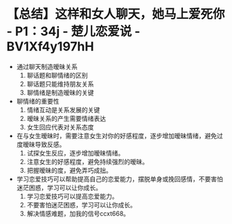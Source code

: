 # 【总结】这样和女人聊天，她马上爱死你 - P1：34j - 楚儿恋爱说 - BV1Xf4y197hH

-   通过聊天制造暧昧关系
    1.  聊话题和聊情绪的区别
    2.  聊话题只能维持朋友关系
    3.  聊情绪是制造暧昧的关键
-   聊情绪的重要性
    1.  情绪互动是关系发展的关键
    2.  暧昧关系的产生需要情绪表达
    3.  女生回应代表对关系态度
-   在与女生暧昧时，需要注意女生对你的好感程度，逐步增加暧昧情绪，避免过度暧昧导致反感。
    1.  试探女生反应，逐步增加暧昧情绪。
    2.  注意女生的好感程度，避免持续强烈的暧昧。
    3.  把握暧昧的度，避免弄巧成拙。
-   学习恋爱技巧可以帮助提高自己的恋爱能力，摆脱单身或挽回感情，不要害怕迷茫困惑，学习可以让你成长。
    1.  学习恋爱技巧可以提高恋爱能力。
    2.  不要害怕迷茫困惑，学习可以让你成长。
    3.  解决情感难题，加我的信号ccxt668。